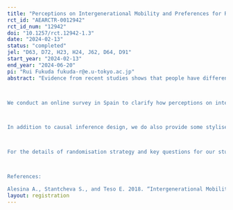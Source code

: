 ```yaml
---
title: "Perceptions on Intergenerational Mobility and Preferences for Redistribution in Spain"
rct_id: "AEARCTR-0012942"
rct_id_num: "12942"
doi: "10.1257/rct.12942-1.3"
date: "2024-02-13"
status: "completed"
jel: "D63, D72, H23, H24, J62, D64, D91"
start_year: "2024-02-13"
end_year: "2024-06-20"
pi: "Rui Fukuda fukuda-r@e.u-tokyo.ac.jp"
abstract: "Evidence from recent studies shows that people have different perceptions on who are the winners and the losers of the redistribution policies and on the notion of what is fair. These different views crucially affect people’s preferences for redistribution policies.

We conduct an online survey in Spain to clarify how perceptions on intergenerational mobility affects preferences for redistribution. We follow the framework and the questionnaire of Alesina et al. (2018), with minor modifications, and mainly aim to contribute to the existing literature by adding a new country case. The randomised treatment is built on two animations indicating low intergenerational mobility.

In addition to causal inference design, we do also provide some stylised facts on the gap between reality and perceptions, i.e. misperceptions, on personal and household income positions in society and correlations between the misperceptions and policy preferences.

For the details of randomisation strategy and key questions for our study, please see the Supporting Documents and Materials, which is available upon request (by clicking the button).

References:
Alesina A., Stantcheva S., and Teso E. 2018. “Intergenerational Mobility and Preferences for Redistribution” AER, 108 (2), pp. 521-554."
layout: registration
---
```


